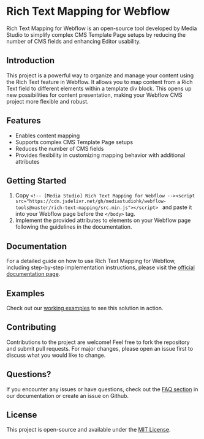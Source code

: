 # Rich Text Mapping for Webflow

Rich Text Mapping for Webflow is an open-source tool developed by Media Studio to simplify complex CMS Template Page setups by reducing the number of CMS fields and enhancing Editor usability. 

## Introduction
This project is a powerful way to organize and manage your content using the Rich Text feature in Webflow. It allows you to map content from a Rich Text field to different elements within a template div block. This opens up new possibilities for content presentation, making your Webflow CMS project more flexible and robust.

## Features
- Enables content mapping
- Supports complex CMS Template Page setups
- Reduces the number of CMS fields
- Provides flexibility in customizing mapping behavior with additional attributes

## Getting Started
1. Copy `<!-- [Media Studio] Rich Text Mapping for Webflow --><script src="https://cdn.jsdelivr.net/gh/mediastudiohk/webflow-tools@master/rich-text-mapping/src.min.js"></script> ` and paste it into your Webflow page before the `</body>` tag.
2. Implement the provided attributes to elements on your Webflow page following the guidelines in the documentation.

## Documentation
For a detailed guide on how to use Rich Text Mapping for Webflow, including step-by-step implementation instructions, please visit the [official documentation page](#documentation-link).

## Examples
Check out our [working examples](#examples-link) to see this solution in action. 

## Contributing
Contributions to the project are welcome! Feel free to fork the repository and submit pull requests. For major changes, please open an issue first to discuss what you would like to change.

## Questions?
If you encounter any issues or have questions, check out the [FAQ section](#faq-link) in our documentation or create an issue on Github.

## License
This project is open-source and available under the [MIT License](#license-link).
